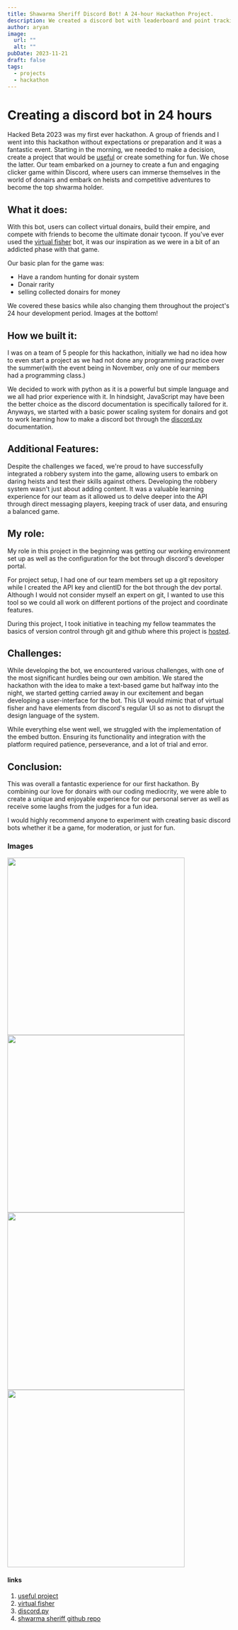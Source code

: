 ```yaml
---
title: Shawarma Sheriff Discord Bot! A 24-hour Hackathon Project.
description: We created a discord bot with leaderboard and point tracking functionality in 24 hours!
author: aryan
image:
  url: ""
  alt: ""
pubDate: 2023-11-21
draft: false
tags:
  - projects
  - hackathon
---
```


# Creating a discord bot in 24 hours

Hacked Beta 2023 was my first ever hackathon. A group of friends and I went into this hackathon without expectations or preparation and it was a fantastic event. Starting in the morning, we needed to make a decision, create a project that would be <a href="/projects/pill-tracker">useful</a> or create something for fun. We chose the latter. Our team embarked on a journey to create a fun and engaging clicker game within Discord, where users can immerse themselves in the world of donairs and embark on heists and competitive adventures to become the top shwarma holder.

## What it does:

With this bot, users can collect virtual donairs, build their empire, and compete with friends to become the ultimate donair tycoon. If you've ever used the <a href="https://virtualfisher.com/">virtual fisher</a> bot, it was our inspiration as we were in a bit of an addicted phase with that game. 

Our basic plan for the game was:
- Have a random hunting for donair system
- Donair rarity
- selling collected donairs for money

We covered these basics while also changing them throughout the project's 24 hour development period. Images at the bottom!

## How we built it:

I was on a team of 5 people for this hackathon, initially we had no idea how to even start a project as we had not done any programming practice over the summer(with the event being in November, only one of our members had a programming class.)

We decided to work with python as it is a powerful but simple language and we all had prior experience with it. In hindsight, JavaScript may have been the better choice as the discord documentation is specifically tailored for it.  Anyways, we started with a basic power scaling system for donairs and got to work learning how to make a discord bot through the <a href="https://discordpy.readthedocs.io/en/stable/">discord.py</a> documentation. 

## Additional Features:

Despite the challenges we faced, we're proud to have successfully integrated a robbery system into the game, allowing users to embark on daring heists and test their skills against others. Developing the robbery system wasn't just about adding content. It was a valuable learning experience for our team as it allowed us to delve deeper into the API through direct messaging players, keeping track of user data, and ensuring a balanced game. 

## My role:

My role in this project in the beginning was getting our working environment set up as well as the configuration for the bot through discord's developer portal.

For project setup, I had one of our team members set up a git repository while I created the API key and clientID for the bot through the dev portal. Although I would not consider myself an expert on git, I wanted to use this tool so we could all work on different portions of the project and coordinate features. 

During this project, I took initiative in teaching my fellow teammates the basics of version control through git and github where this project is <a href="https://github.com/dumplingggg/hackedbeta">hosted</a>. 

## Challenges:
While developing the bot, we encountered various challenges, with one of the most significant hurdles being our own ambition. We stared the hackathon with the idea to make a text-based game but halfway into the night, we started getting carried away in our excitement and began developing a user-interface for the bot. This UI would mimic that of virtual fisher and have elements from discord's regular UI so as not to disrupt the design language of the system.

While everything else went well, we struggled with the implementation of the embed button. Ensuring its functionality and  integration with the platform required patience, perseverance, and a lot of trial and error.

## Conclusion:
This was overall a fantastic experience for our first hackathon. By combining our love for donairs with our coding mediocrity, we were able to create a unique and enjoyable experience for our personal server as well as receive some laughs from the judges for a fun idea. 

I would highly recommend anyone to experiment with creating basic discord bots whether it be a game, for moderation, or just for fun.

### Images
<div style="display:flex; flex-wrap: wrap;" >
  <img src="/images/blog/shawarma-sheriff/heist.png" style="align-self:center" width="400">
    <img src="/images/blog/shawarma-sheriff/rummage.png" style="align-self:center" width="400">
  <img src="/images/blog/shawarma-sheriff/Roll.png" style="align-self:center" width="400">
  <img src="/images/blog/shawarma-sheriff/stats.png" style="align-self:center" width="400">
</div>

#### links
1. [useful project](https://pyarya.pages.dev/projects/pill-tracker)
2. [virtual fisher](https://virtualfisher.com/)
3. [discord.py](https://discordpy.readthedocs.io/en/stable/)
4. [shwarma sheriff github repo](https://github.com/dumplingggg/hackedbeta)